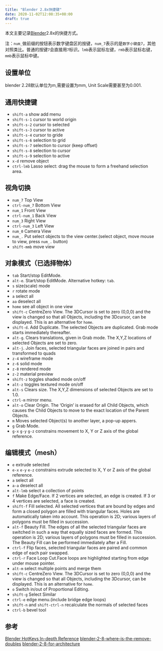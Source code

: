 ```yaml
---
title: "Blender 2.8x快捷键"
date: 2020-11-02T12:08:35+08:00
draft: true
---
```


本文主要记录[Blender](https://www.blender.org/)2.8x的快捷方式。

注：`num_`做前缀的按钮表示数字键盘区的按键，`num_7`表示的是`数字小键盘7`，其他对照类比。普通的按键`7`会直接用`7`标识。`lmb`表示鼠标左键，`rmb`表示鼠标右键，`mmb`表示鼠标中键。

## 设置单位
blender 2.28默认单位为m,需要设置为mm, Unit Scale需要甚至为0.001.

## 通用快捷键
* `shift-a` show add menu
* `shift-s-1` cursor to world origin
* `shift-s-2` cursor to selected
* `shift-s-3` cursor to active
* `shift-s-4` cursor to gride
* `shift-s-6` selection to grid
* `shift-s-7` selection to cursor (keep offset)
* `shift-s-8` selection to cursor
* `shift-s-9` selection to active
* `x-d` remove object
* `ctrl-lmb` Lasso select: drag the mouse to form a freehand selection area.


## 视角切换
* `num_7` Top View
* `ctrl-num_7` Bottom View
* `num_1` Front View
* `ctrl-num_1` Back View
* `num_3` Right View
* `ctrl-num_3` Left View
* `num_0` Camera View
* `num_.` Put select objects to the view center.(select object, move mouse to view, press `num_.` button)
* `shift-mmb` move view


## 对象模式（已选择物体）
* `tab` Start/stop EditMode.
* `alt-e`. Start/stop EditMode. Alternative hotkey: `tab`.
* `s` size(scale) mode
* `r` rotate mode 
* `a` select all
* `aa` deselect all
* `home` see all object in one view
* `shift-c` CentreZero View. The 3DCursor is set to zero (0,0,0) and the view is changed so that all Objects, including the 3Dcursor, can be displayed. This is an alternative for `home`.
* `shift-d`. Add Duplicate. The selected Objects are duplicated. Grab mode starts immediately thereafter.
* `alt-g`. Clears translations, given in Grab mode. The X,Y,Z locations of selected Objects are set to zero.
* `alt-j`. Join faces, selected triangular faces are joined in pairs
and transformed to quads
* `z-4` wireframe mode
* `z-6` solid mode
* `z-8` rendered mode
* `z-2` material preview
* `shift-z` toggles shaded mode on/off
* `alt-z` toggles textured mode on/off
* `alt-s` Clears size. The X,Y,Z dimensions of selected Objects
are set to 1.0.
* `ctrl-m` mirror menu.
* `alt-o` Clear Origin. The ‘Origin’ is erased for all Child
Objects, which causes the Child Objects to move to the exact
location of the Parent Objects.
* `m` Moves selected Object(s) to another layer, a pop-up appers.
* `g` Grab Mode.
* `g-x` `g-y` `g-z` constrains movement to X, Y or Z axis of the global reference.


## 编辑模式（mesh）
* `e` extrude selected
* `e-x` `e-y` `e-z` constrains extrude selected to X, Y or Z axis of the global reference.
* `a` select all
* `a-a` deselect all
* `alt-lmb` select a collection of points
* `f` Make Edge/Face. If 2 vertices are selected, an edge is
created. If 3 or 4 vertices are selected, a face is created.
* `shift-f` Fill selected. All selected vertices that are bound by
edges and form a closed polygon are filled with triangular faces.
Holes are automatically taken into account. This operation is 2D;
various layers of polygons must be filled in succession.
* `alt-f` Beauty Fill. The edges of all the selected triangular faces
are switched in such a way that equally sized faces are formed.
This operation is 2D; various layers of polygons must be filled in
succession. The Beauty Fill can be performed immediately after
a Fill.
* `ctrl-f` Flip faces, selected triangular faces are paired and
common edge of each pair swapped.
* `ctrl-r` Face Loop Cut.Face loops are highlighted starting from edge under mouse pointer.
* `alt-m` select multiple points and merge them
* `shift-c` CentreZero View. The 3DCursor is set to zero (0,0,0) and the view is changed so that all Objects, including the 3Dcursor, can be displayed. This is an alternative for `home`.
* `o` Switch in/out of Proportional Editing.
* `shift-g` Select Similar
* `ctrl-e` edge menu.(include bridge edge loops)
* `shift-n` and `shift-ctrl-n` recalculate the normals of selected faces 
* `ctrl-b` bevel tool


## 参考
[Blender HotKeys In-depth Reference](https://download.blender.org/documentation/BlenderHotkeyReference.pdf)
[blender-2-8-where-is-the-remove-doubles](https://www.blender3darchitect.com/modeling-for-architecture/blender-2-8-where-is-the-remove-doubles/)
[blender-2-8-for-architecture](https://www.blender3darchitect.com/blender-2-8-for-architecture/?source=post)
